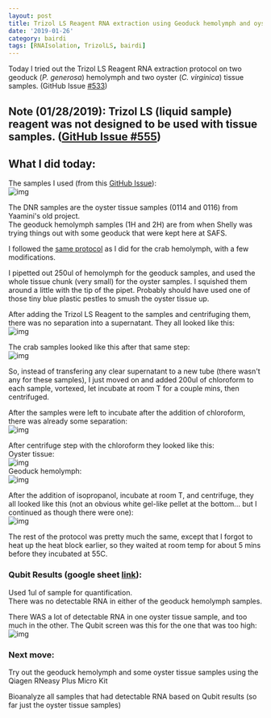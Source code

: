 ```yaml
---
layout: post
title: Trizol LS Reagent RNA extraction using Geoduck hemolymph and oyster tissue
date: '2019-01-26'
category: bairdi
tags: [RNAIsolation, TrizolLS, bairdi]
---
```

Today I tried out the Trizol LS Reagent RNA extraction protocol on two geoduck (_P. generosa_) hemolymph and two oyster (_C. virginica_) tissue samples. (GitHub Issue [#533](https://github.com/RobertsLab/resources/issues/553))

## Note (01/28/2019): Trizol LS (liquid sample) reagent was not designed to be used with tissue samples. ([GitHub Issue #555](https://github.com/RobertsLab/resources/issues/555))

## What I did today:
The samples I used (from this [GitHub Issue](https://github.com/RobertsLab/resources/issues/554)):    
![img](../notebook-images/012619-trizol-other-organisms/samples-from-today.jpg)

The DNR samples are the oyster tissue samples (0114 and 0116) from Yaamini's old project.    
The geoduck hemolymph samples (1H and 2H) are from when Shelly was trying things out with some geoduck that were kept here at SAFS.

I followed the [same protocol](https://grace-ac.github.io/Centrifuge-error-3-fail-extraction/) as I did for the crab hemolymph, with a few modifications. 

I pipetted out 250ul of hemolymph for the geoduck samples, and used the whole tissue chunk (very small) for the oyster samples. I squished them around a little with the tip of the pipet. Probably should have used one of those tiny blue plastic pestles to smush the oyster tissue up. 

After adding the Trizol LS Reagent to the samples and centrifuging them, there was no separation into a supernatant. They all looked like this:          
![img](../notebook-images/012619-trizol-other-organisms/cent-after-add-trizol-geoduck.jpg)   

The crab samples looked like this after that same step:      
![img](../notebook-images/011719-trizol-ls-extraction-images/step3-after-c.JPG)    

So, instead of transfering any clear supernatant to a new tube (there wasn't any for these samples), I just moved on and added 200ul of chloroform to each sample, vortexed, let incubate at room T for a couple mins, then centrifuged. 

After the samples were left to incubate after the addition of chloroform, there was already some separation:   
![img](../notebook-images/012619-trizol-other-organisms/chloro-incubate.jpg)

After centrifuge step with the chloroform they looked like this:   
Oyster tissue:    
![img](../notebook-images/012619-trizol-other-organisms/oyster-cent-after-chloro.jpg)    
Geoduck hemolymph:     
![img](../notebook-images/012619-trizol-other-organisms/cent-after-add-chloro.jpg)

After the addition of isopropanol, incubate at room T, and centrifuge, they all looked like this (not an obvious white gel-like pellet at the bottom... but I continued as though there were one):    
![img](../notebook-images/012619-trizol-other-organisms/after-add-iso-cent.jpg)

The rest of the protocol was pretty much the same, except that I forgot to heat up the heat block earlier, so they waited at room temp for about 5 mins before they incubated at 55C. 

### Qubit Results (google sheet [link](https://docs.google.com/spreadsheets/d/1qmAQoS5FmPo1h0d2qMuJaUDUAICYJdzT2NC2aJRtQNA/edit#gid=0)):   
Used 1ul of sample for quantification.     
There was no detectable RNA in either of the geoduck hemolymph samples.    

There WAS a lot of detectable RNA in one oyster tissue sample, and too much in the other. The Qubit screen was this for the one that was too high:    
![img](../notebook-images/012619-trizol-other-organisms/qubit-too-high.jpg)

### Next move:   
Try out the geoduck hemolymph and some oyster tissue samples using the Qiagen RNeasy Plus Micro Kit

Bioanalyze all samples that had detectable RNA based on Qubit results (so far just the oyster tissue samples)
